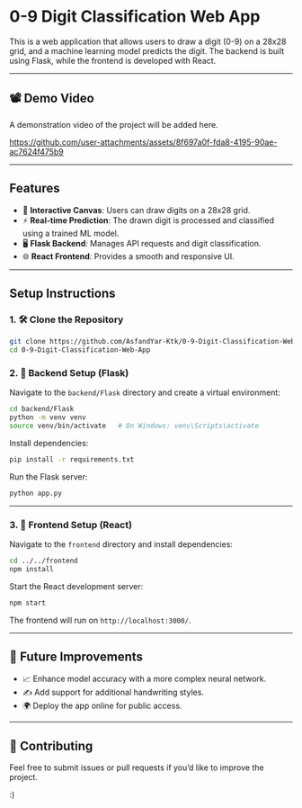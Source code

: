 # 0-9 Digit Classification Web App

This is a web application that allows users to draw a digit (0-9) on a 28x28 grid, and a machine learning model predicts the digit. The backend is built using Flask, while the frontend is developed with React.


---
## 📽️ Demo Video
A demonstration video of the project will be added here.

https://github.com/user-attachments/assets/8f697a0f-fda8-4195-90ae-ac7624f475b9

---

## Features
- 🎨 **Interactive Canvas**: Users can draw digits on a 28x28 grid.
- ⚡ **Real-time Prediction**: The drawn digit is processed and classified using a trained ML model.
- 🖥️ **Flask Backend**: Manages API requests and digit classification.
- 🌐 **React Frontend**: Provides a smooth and responsive UI.

---
## Setup Instructions

### 1. 🛠️ Clone the Repository
```bash
git clone https://github.com/AsfandYar-Ktk/0-9-Digit-Classification-Web-App.git
cd 0-9-Digit-Classification-Web-App
```

### 2. 🔧 Backend Setup (Flask)
Navigate to the `backend/Flask` directory and create a virtual environment:
```bash
cd backend/Flask
python -m venv venv
source venv/bin/activate   # On Windows: venv\Scripts\activate
```

Install dependencies:
```bash
pip install -r requirements.txt
```

Run the Flask server:
```bash
python app.py
```

---
### 3. 🚀 Frontend Setup (React)
Navigate to the `frontend` directory and install dependencies:
```bash
cd ../../frontend
npm install
```

Start the React development server:
```bash
npm start
```

The frontend will run on `http://localhost:3000/`.


---
## 🔮 Future Improvements
- 📈 Enhance model accuracy with a more complex neural network.
- ✍️ Add support for additional handwriting styles.
- 🌍 Deploy the app online for public access.

---
## 🤝 Contributing
Feel free to submit issues or pull requests if you’d like to improve the project.

:)

